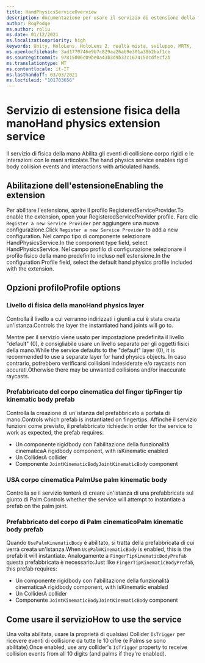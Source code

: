 ```yaml
---
title: HandPhysicsServiceOverview
description: documentazione per usare il servizio di estensione della fisica della mano in MRTK
author: RogPodge
ms.author: roliu
ms.date: 01/12/2021
ms.localizationpriority: high
keywords: Unity, HoloLens, HoloLens 2, realtà mista, sviluppo, MRTK,
ms.openlocfilehash: 3ad1770746e9b7c829aa26ab9e301a38b2baf1ce
ms.sourcegitcommit: 97815006c09be0a43b3d9b33c1674150cdfecf2b
ms.translationtype: MT
ms.contentlocale: it-IT
ms.lasthandoff: 03/03/2021
ms.locfileid: "101783656"
---
```

# <a name="hand-physics-extension-service"></a><span data-ttu-id="e1e55-104">Servizio di estensione fisica della mano</span><span class="sxs-lookup"><span data-stu-id="e1e55-104">Hand physics extension service</span></span>

<span data-ttu-id="e1e55-105">Il servizio di fisica della mano Abilita gli eventi di collisione corpo rigidi e le interazioni con le mani articolate.</span><span class="sxs-lookup"><span data-stu-id="e1e55-105">The hand physics service enables rigid body collision events and interactions with articulated hands.</span></span>

## <a name="enabling-the-extension"></a><span data-ttu-id="e1e55-106">Abilitazione dell'estensione</span><span class="sxs-lookup"><span data-stu-id="e1e55-106">Enabling the extension</span></span>

<span data-ttu-id="e1e55-107">Per abilitare l'estensione, aprire il profilo RegisteredServiceProvider.</span><span class="sxs-lookup"><span data-stu-id="e1e55-107">To enable the extension, open your RegisteredServiceProvider profile.</span></span> <span data-ttu-id="e1e55-108">Fare clic `Register a new Service Provider` per aggiungere una nuova configurazione.</span><span class="sxs-lookup"><span data-stu-id="e1e55-108">Click `Register a new Service Provider` to add a new configuration.</span></span> <span data-ttu-id="e1e55-109">Nel campo tipo di componente selezionare HandPhysicsService.</span><span class="sxs-lookup"><span data-stu-id="e1e55-109">In the component type field, select HandPhysicsService.</span></span> <span data-ttu-id="e1e55-110">Nel campo profilo di configurazione selezionare il profilo fisico della mano predefinito incluso nell'estensione.</span><span class="sxs-lookup"><span data-stu-id="e1e55-110">In the configuration Profile field, select the default hand physics profile included with the extension.</span></span>

## <a name="profile-options"></a><span data-ttu-id="e1e55-111">Opzioni profilo</span><span class="sxs-lookup"><span data-stu-id="e1e55-111">Profile options</span></span>

### <a name="hand-physics-layer"></a><span data-ttu-id="e1e55-112">Livello di fisica della mano</span><span class="sxs-lookup"><span data-stu-id="e1e55-112">Hand physics layer</span></span>

<span data-ttu-id="e1e55-113">Controlla il livello a cui verranno indirizzati i giunti a cui è stata creata un'istanza.</span><span class="sxs-lookup"><span data-stu-id="e1e55-113">Controls the layer the instantiated hand joints will go to.</span></span>

<span data-ttu-id="e1e55-114">Mentre per il servizio viene usato per impostazione predefinita il livello "default" (0), è consigliabile usare un livello separato per gli oggetti fisici della mano.</span><span class="sxs-lookup"><span data-stu-id="e1e55-114">While the service defaults to the "default" layer (0), it is recommended to use a separate layer for hand physics objects.</span></span> <span data-ttu-id="e1e55-115">In caso contrario, potrebbero verificarsi collisioni indesiderate e/o raycasts non accurati.</span><span class="sxs-lookup"><span data-stu-id="e1e55-115">Otherwise there may be unwanted collisions and/or inaccurate raycasts.</span></span>

### <a name="finger-tip-kinematic-body-prefab"></a><span data-ttu-id="e1e55-116">Prefabbricato del corpo cinematica del finger tip</span><span class="sxs-lookup"><span data-stu-id="e1e55-116">Finger tip kinematic body prefab</span></span>

<span data-ttu-id="e1e55-117">Controlla la creazione di un'istanza del prefabbricato a portata di mano.</span><span class="sxs-lookup"><span data-stu-id="e1e55-117">Controls which prefab is instantiated on fingertips.</span></span> <span data-ttu-id="e1e55-118">Affinché il servizio funzioni come previsto, il prefabbricato richiede:</span><span class="sxs-lookup"><span data-stu-id="e1e55-118">In order for the service to work as expected, the prefab requires:</span></span>

- <span data-ttu-id="e1e55-119">Un componente rigidbody con l'abilitazione della funzionalità cinematica</span><span class="sxs-lookup"><span data-stu-id="e1e55-119">A rigidbody component, with isKinematic enabled</span></span>
- <span data-ttu-id="e1e55-120">Un Collider</span><span class="sxs-lookup"><span data-stu-id="e1e55-120">A collider</span></span>
- <span data-ttu-id="e1e55-121">Componente `JointKinematicBody`</span><span class="sxs-lookup"><span data-stu-id="e1e55-121">`JointKinematicBody` component</span></span>

### <a name="use-palm-kinematic-body"></a><span data-ttu-id="e1e55-122">USA corpo cinematica Palm</span><span class="sxs-lookup"><span data-stu-id="e1e55-122">Use palm kinematic body</span></span>

<span data-ttu-id="e1e55-123">Controlla se il servizio tenterà di creare un'istanza di una prefabbricata sul giunto di Palm.</span><span class="sxs-lookup"><span data-stu-id="e1e55-123">Controls whether the service will attempt to instantiate a prefab on the palm joint.</span></span>

### <a name="palm-kinematic-body-prefab"></a><span data-ttu-id="e1e55-124">Prefabbricato del corpo di Palm cinematico</span><span class="sxs-lookup"><span data-stu-id="e1e55-124">Palm kinematic body prefab</span></span>

<span data-ttu-id="e1e55-125">Quando `UsePalmKinematicBody` è abilitato, si tratta della prefabbricata di cui verrà creata un'istanza.</span><span class="sxs-lookup"><span data-stu-id="e1e55-125">When `UsePalmKinematicBody` is enabled, this is the prefab it will instantiate.</span></span> <span data-ttu-id="e1e55-126">Analogamente a `FingerTipKinematicBodyPrefab` questa prefabbricata è necessario:</span><span class="sxs-lookup"><span data-stu-id="e1e55-126">Just like `FingerTipKinematicBodyPrefab`, this prefab requires:</span></span>

- <span data-ttu-id="e1e55-127">Un componente rigidbody con l'abilitazione della funzionalità cinematica</span><span class="sxs-lookup"><span data-stu-id="e1e55-127">A rigidbody component, with isKinematic enabled</span></span>
- <span data-ttu-id="e1e55-128">Un Collider</span><span class="sxs-lookup"><span data-stu-id="e1e55-128">A collider</span></span>
- <span data-ttu-id="e1e55-129">Componente `JointKinematicBody`</span><span class="sxs-lookup"><span data-stu-id="e1e55-129">`JointKinematicBody` component</span></span>

## <a name="how-to-use-the-service"></a><span data-ttu-id="e1e55-130">Come usare il servizio</span><span class="sxs-lookup"><span data-stu-id="e1e55-130">How to use the service</span></span>

<span data-ttu-id="e1e55-131">Una volta abilitata, usare la proprietà di qualsiasi Collider `IsTrigger` per ricevere eventi di collisione da tutte le 10 cifre (e Palms se sono abilitate).</span><span class="sxs-lookup"><span data-stu-id="e1e55-131">Once enabled, use any collider's `IsTrigger` property to receive collision events from all 10 digits (and palms if they're enabled).</span></span>
